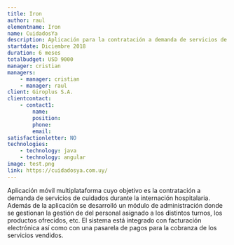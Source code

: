 ```yaml
---
title: Iron
author: raul
elementname: Iron
name: CuidadosYa
description: Aplicación para la contratación a demanda de servicios de cuidados durante internación.
startdate: Diciembre 2018
duration: 6 meses
totalbudget: USD 9000
manager: cristian
managers:
    - manager: cristian
    - manager: raul
client: Giroplus S.A.
clientcontact:
    - contact1:
        name:
        position:
        phone:
        email:
satisfactionletter: NO
technologies:
    - technology: java
    - technology: angular
image: test.png
link: https://cuidadosya.com.uy/
---
```


Aplicación móvil multiplataforma cuyo objetivo es la contratación a demanda de servicios de cuidados durante la internación hospitalaria.
Además de la aplicación se desarrolló un módulo de administración donde se gestionan la gestión de del personal asignado a los distintos turnos, los productos ofrecidos, etc.
El sistema está integrado con facturación electrónica así como con una pasarela de pagos para la cobranza de los servicios vendidos.
